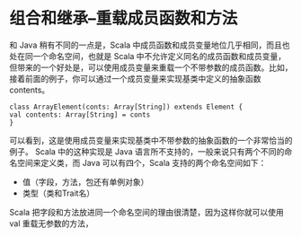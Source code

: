 # 组合和继承–重载成员函数和方法 #

和 Java 稍有不同的一点是，Scala 中成员函数和成员变量地位几乎相同，而且也处在同一个命名空间，也就是 Scala 中不允许定义同名的成员函数和成员变量，但带来的一个好处是，可以使用成员变量来重载一个不带参数的成员函数。比如，接着前面的例子，你可以通过一个成员变量来实现基类中定义的抽象函数 contents。

```
class ArrayElement(conts: Array[String]) extends Element {
val contents: Array[String] = conts
}
```

可以看到，这是使用成员变量来实现基类中不带参数的抽象函数的一个非常恰当的例子。 Scala 中的这种实现是 Java 语言所不支持的，一般来说只有两个不同的命名空间来定义类，而 Java 可以有四个，Scala 支持的两个命名空间如下：


- 值（字段，方法，包还有单例对象）
- 类型（类和Trait名）

Scala 把字段和方法放进同一个命名空间的理由很清楚，因为这样你就可以使用 val 重载无参数的方法，
